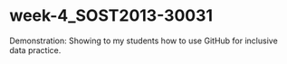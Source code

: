 # week-4_SOST2013-30031
Demonstration: Showing to my students how to use GitHub for inclusive data practice.
